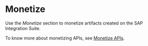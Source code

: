 <!-- loio49b7841c2057477a960bf10f20e41c71 -->

# Monetize

Use the *Monetize* section to monetize artifacts created on the SAP Integration Suite.

To know more about monetizing APIs, see [Monetize APIs](monetize-apis-fcdc89b.md).

